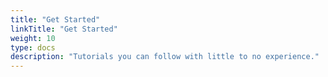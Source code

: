 ```yaml
---
title: "Get Started"
linkTitle: "Get Started"
weight: 10
type: docs
description: "Tutorials you can follow with little to no experience."
---
```

